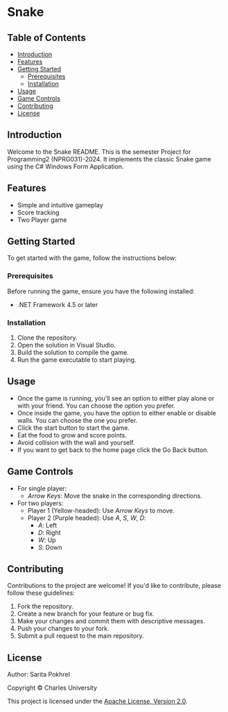 # Snake

## Table of Contents

- [Introduction](#introduction)
- [Features](#features)
- [Getting Started](#getting-started)
  - [Prerequisites](#prerequisites)
  - [Installation](#installation)
- [Usage](#usage)
- [Game Controls](#game-controls)
- [Contributing](#contributing)
- [License](#license)

## Introduction
Welcome to the Snake README. This is the semester Project for Programming2 (NPRG031)-2024. It implements the classic Snake game using the C# Windows Form Application.

## Features
- Simple and intuitive gameplay
- Score tracking
- Two Player game

## Getting Started
To get started with the game, follow the instructions below:

### Prerequisites
Before running the game, ensure you have the following installed:
- .NET Framework 4.5 or later

### Installation
1. Clone the repository.
2. Open the solution in Visual Studio.
3. Build the solution to compile the game.
4. Run the game executable to start playing.

## Usage
- Once the game is running, you'll see an option to either play alone or with your friend. You can choose the option you prefer.
- Once inside the game, you have the option to either enable or disable walls. You can choose the one you prefer.
- Click the start button to start the game.
- Eat the food to grow and score points.
- Avoid collision with the wall and yourself.
- If you want to get back to the home page click the Go Back button.

## Game Controls
- For single player:
  - *Arrow Keys*: Move the snake in the corresponding directions.
- For two players:
  - Player 1 (Yellow-headed): Use *Arrow Keys* to move.
  - Player 2 (Purple headed): Use *A*, *S*, *W*, *D*:
    - *A*: Left
    - *D*: Right
    - *W*: Up
    - *S*: Down

## Contributing
Contributions to the project are welcome! If you'd like to contribute, please follow these guidelines:
1. Fork the repository.
2. Create a new branch for your feature or bug fix.
3. Make your changes and commit them with descriptive messages.
4. Push your changes to your fork.
5. Submit a pull request to the main repository.
   

## License
Author: Sarita Pokhrel  

Copyright © Charles University

This project is licensed under the [Apache License, Version 2.0](http://www.apache.org/licenses/LICENSE-2.0).

